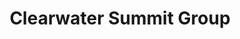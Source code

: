 ---
title: "Clearwater Summit Group"
url: /spokane-valley/clearwater-summit-group/
shop: Garten-Center
---